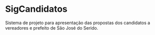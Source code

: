 # SigCandidatos
Sistema de projeto para apresentação das propostas dos candidatos a vereadores e prefeito de São José do Serido. 
